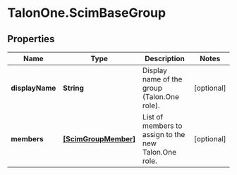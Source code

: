 # TalonOne.ScimBaseGroup

## Properties

Name | Type | Description | Notes
------------ | ------------- | ------------- | -------------
**displayName** | **String** | Display name of the group (Talon.One role). | [optional] 
**members** | [**[ScimGroupMember]**](ScimGroupMember.md) | List of members to assign to the new Talon.One role. | [optional] 


